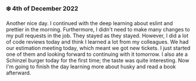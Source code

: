 ### ❄️ 4th of December 2022

Another nice day. I continued with the deep learning about eslint and prettier in the morning. Furthermore, I didn't need to make many changes to my pull requests in the job. They stayed as they stayed. However, I did a lot of code reviews today and think I learned a lot from my colleagues. We had our estimation meeting today, which meant we got new tickets. I just started one of them and looking forward to continuing with it tomorrow. I also ate a Schinzel burger today for the first time; the taste was quite interesting. Now I'm going to finish the day learning more about husky and read a book afterward.
